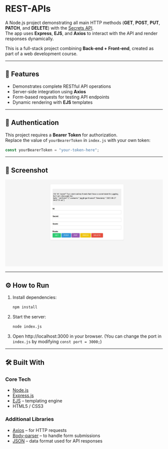 # REST-APIs

A Node.js project demonstrating all main HTTP methods (**GET**, **POST**, **PUT**, **PATCH**, and **DELETE**) with the [Secrets API](https://secrets-api.appbrewery.com).  
The app uses **Express**, **EJS**, and **Axios** to interact with the API and render responses dynamically.  

This is a full-stack project combining **Back-end + Front-end**, created as part of a web development course.  

---

## 🚀 Features

- Demonstrates complete RESTful API operations  
- Server-side integration using **Axios**  
- Form-based requests for testing API endpoints  
- Dynamic rendering with **EJS** templates  

---
## 🔑 Authentication

This project requires a **Bearer Token** for authorization.  
Replace the value of `yourBearerToken` in `index.js` with your own token:

```js
const yourBearerToken = "your-token-here";
```

---

## 📸 Screenshot

![REST API Screenshot](https://github.com/pouriavj/REST-APIs/blob/main/REST-APIs.jpg?raw=true)  

---

## ⚙️ How to Run

1. Install dependencies:
   ```bash
   npm install
   ```
2. Start the server:
   ```bash
   node index.js
   ```
3. Open http://localhost:3000 in your browser.
(You can change the port in `index.js` by modifying `const port = 3000;`)

---

## 🛠️ Built With

### Core Tech
- [Node.js](https://nodejs.org/)  
- [Express.js](https://expressjs.com/)  
- [EJS](https://ejs.co/) – templating engine  
- HTML5 / CSS3  

### Additional Libraries
- [Axios](https://axios-http.com/) – for HTTP requests  
- [Body-parser](https://www.npmjs.com/package/body-parser) – to handle form submissions  
- [JSON](https://www.json.org/json-en.html) – data format used for API responses  


